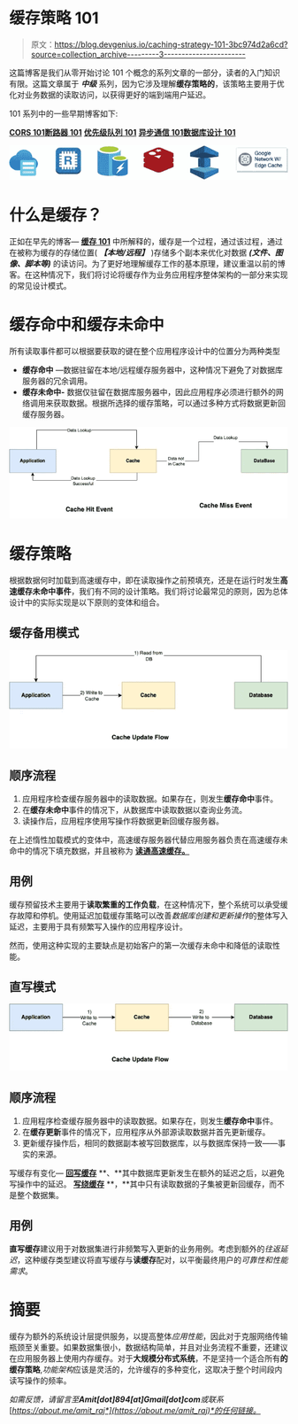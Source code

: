 # 缓存策略 101

> 原文：<https://blog.devgenius.io/caching-strategy-101-3bc974d2a6cd?source=collection_archive---------3----------------------->

这篇博客是我们从零开始讨论 101 个概念的系列文章的一部分，读者的入门知识有限。这篇文章属于 ***中级*** 系列，因为它涉及理解**缓存策略的**，该策略主要用于优化对业务数据的读取访问，以获得更好的端到端用户延迟。

101 系列中的一些早期博客如下:

[**CORS 101**](/cors-101-72b462396deb)[**断路器 101**](/circuit-breaker-pattern-101-be2d7fdb656) [**优先级队列 101**](/priority-queues-101-40eb4f6f5ee9) [**异步通信 101**](/async-communication-101-b04d5c95333a)[**数据库设计 101**](/database-design-101-7c019d69b97f)

![](img/b850e176d49e5c50ba38b942448082cf.png)

# 什么是缓存？

正如在早先的博客— [**缓存 101**](/caching-101-634ef4f8ed1b) 中所解释的，缓存是一个过程，通过该过程，通过在被称为缓存的存储位置( ***【本地/远程】*** )存储多个副本来优化对数据 ***(文件、图像、脚本等)*** 的读访问。为了更好地理解缓存工作的基本原理，建议重温以前的博客。在这种情况下，我们将讨论将缓存作为业务应用程序整体架构的一部分来实现的常见设计模式。

# 缓存命中和缓存未命中

所有读取事件都可以根据要获取的键在整个应用程序设计中的位置分为两种类型

*   **缓存命中** —数据驻留在本地/远程缓存服务器中，这种情况下避免了对数据库服务器的冗余调用。
*   **缓存未命中-** 数据仅驻留在数据库服务器中，因此应用程序必须进行额外的网络调用来获取数据。根据所选择的缓存策略，可以通过多种方式将数据更新回缓存服务器。

![](img/4dd7619328e6610bab7b3e46c6c28399.png)

# 缓存策略

根据数据何时加载到高速缓存中，即在读取操作之前预填充，还是在运行时发生**高速缓存未命中事件**，我们有不同的设计策略。我们将讨论最常见的原则，因为总体设计中的实际实现是以下原则的变体和组合。

## 缓存备用模式

![](img/82490322162d3bce3497f8d4a1df5423.png)

## **顺序流程**

1.  应用程序检查缓存服务器中的读取数据。如果存在，则发生**缓存命中**事件。
2.  在**缓存未命中**事件的情况下，从数据库中读取数据以查询业务流。
3.  读操作后，应用程序使用写操作将数据更新回缓存服务器。

在上述惰性加载模式的变体中，高速缓存服务器代替应用服务器负责在高速缓存未命中的情况下填充数据，并且被称为 [**读通高速缓存。**](https://vijayt.com/post/cache-aside-vs-read-through-cache/)

## 用例

缓存预留技术主要用于**读取繁重的工作负载**，在这种情况下，整个系统可以承受缓存故障和停机。使用延迟加载缓存策略可以改善*数据库创建和更新操作*的整体写入延迟，主要用于具有频繁写入操作的应用程序设计。

然而，使用这种实现的主要缺点是初始客户的第一次缓存未命中和降低的读取性能。

## 直写模式

![](img/54c0a0b900bc6cf4941703196e30769d.png)

## **顺序流程**

1.  应用程序检查缓存服务器中的读取数据。如果存在，则发生**缓存命中**事件。
2.  在**缓存更新**事件的情况下，应用程序从外部源读取数据并首先更新缓存。
3.  更新缓存操作后，相同的数据副本被写回数据库，以与数据库保持一致——事实的来源。

写缓存有变化— [**回写缓存**](https://www.geeksforgeeks.org/differentiate-between-write-through-and-write-back-methods/) **、**其中数据库更新发生在额外的延迟之后，以避免写操作中的延迟。 [**写绕缓存**](https://shahriar.svbtle.com/Understanding-writethrough-writearound-and-writeback-caching-with-python) **，**其中只有读取数据的子集被更新回缓存，而不是整个数据集。

## 用例

**直写缓存**建议用于对数据集进行非频繁写入更新的业务用例。考虑到额外的*往返延迟*，这种缓存类型建议将直写缓存与**读缓存**配对，以平衡最终用户的*可靠性和性能需求*。

# 摘要

缓存为额外的系统设计层提供服务，以提高整体*应用性能*，因此对于克服网络传输瓶颈至关重要。如果数据集很小，数据结构简单，并且对业务流程不重要，还建议在应用服务器上使用内存缓存。对于**大规模分布式系统**，不是坚持一个适合所有**的缓存策略**,*功能架构*应该是灵活的，允许缓存的多种变化，这取决于整个时间段内读写操作的频率。

*如需反馈，请留言至****Amit[dot]894[at]Gmail[dot]com****或联系*[*https://about.me/amit_raj*](https://about.me/amit_raj)*的任何链接。*